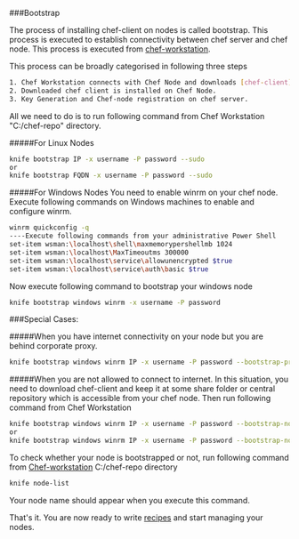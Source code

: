 ###Bootstrap

The process of installing chef-client on nodes is called bootstrap. This process is executed to establish connectivity between chef server and chef node. This process is executed from [chef-workstation](https://github.com/manish-devops/Getting-Started-With-Chef/blob/master/2.%20Chef-Workstation-Setup.md). 

This process can be broadly categorised in following three steps
```sh
1. Chef Workstation connects with Chef Node and downloads [chef-client](https://downloads.chef.io/chef-client/). 
2. Downloaded chef client is installed on Chef Node. 
3. Key Generation and Chef-node registration on chef server.
```
All we need to do is to run following command from Chef Workstation "C:/chef-repo" directory.

#####For Linux Nodes
```sh
knife bootstrap IP -x username -P password --sudo
or
knife bootstrap FQDN -x username -P password --sudo
```
#####For Windows Nodes
You need to enable winrm on your chef node. Execute following commands on Windows machines to enable and configure winrm.
```sh
winrm quickconfig -q
----Execute following commands from your administrative Power Shell
set-item wsman:\localhost\shell\maxmemorypershellmb 1024
set-item wsman:\localhost\MaxTimeoutms 300000
set-item wsman:\localhost\service\allowunencrypted $true
set-item wsman:\localhost\service\auth\basic $true
```  
Now execute following command to bootstrap your windows node
```sh
knife bootstrap windows winrm -x username -P password
```    

    
###Special Cases:

#####When you have internet connectivity on your node but you are behind corporate proxy. 
```sh
knife bootstrap windows winrm IP -x username -P password --bootstrap-proxy *proxy server*
```    
#####When you are not allowed to connect to internet.
In this situation, you need to download chef-client and keep it at some share folder or central repository which is accessible from your chef node. Then run following command from Chef Workstation
```sh
knife bootstrap windows winrm IP -x username -P password --bootstrap-no-proxy domain --msi-url "Central_repository_URL"
or
knife bootstrap windows winrm IP -x username -P password --bootstrap-no-proxy domain --msi-url "Shared_Folder_Location"
```

To check whether your node is bootstrapped or not, run following command from [Chef-workstation](https://github.com/manish-devops/Getting-Started-With-Chef/blob/master/2.%20Chef-Workstation-Setup.md) C:/chef-repo directory
```sh
knife node-list
```
Your node name should appear when you execute this command.

That's it. You are now ready to write [recipes](https://github.com/manish-devops/Getting-Started-With-Chef/blob/master/4.%20Chef-Recipes.md) and start managing your nodes.
